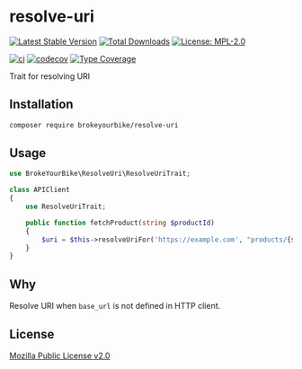 # resolve-uri

[![Latest Stable Version](https://img.shields.io/github/v/release/brokeyourbike/resolve-uri-php)](https://github.com/brokeyourbike/resolve-uri-php/releases)
[![Total Downloads](https://poser.pugx.org/brokeyourbike/resolve-uri-php/downloads)](https://packagist.org/packages/brokeyourbike/resolve-uri-php)
[![License: MPL-2.0](https://img.shields.io/badge/license-MPL--2.0-purple.svg)](https://github.com/brokeyourbike/resolve-uri-php/blob/main/LICENSE)

[![ci](https://github.com/brokeyourbike/resolve-uri-php/actions/workflows/ci.yml/badge.svg)](https://github.com/brokeyourbike/resolve-uri-php/actions/workflows/ci.yml)
[![codecov](https://codecov.io/gh/brokeyourbike/resolve-uri-php/branch/main/graph/badge.svg?token=ImcgnxzGfc)](https://codecov.io/gh/brokeyourbike/resolve-uri-php)
[![Type Coverage](https://shepherd.dev/github/brokeyourbike/resolve-uri-php/coverage.svg)](https://shepherd.dev/github/brokeyourbike/resolve-uri-php)

Trait for resolving URI

## Installation

```bash
composer require brokeyourbike/resolve-uri
```

## Usage

```php
use BrokeYourBike\ResolveUri\ResolveUriTrait;

class APIClient
{
    use ResolveUriTrait;

    public function fetchProduct(string $productId)
    {
        $uri = $this->resolveUriFor('https://example.com', "products/{$productId}");
    }
}
```

## Why

Resolve URI when `base_url` is not defined in HTTP client.

## License
[Mozilla Public License v2.0](https://github.com/brokeyourbike/resolve-uri-php/blob/main/LICENSE)
